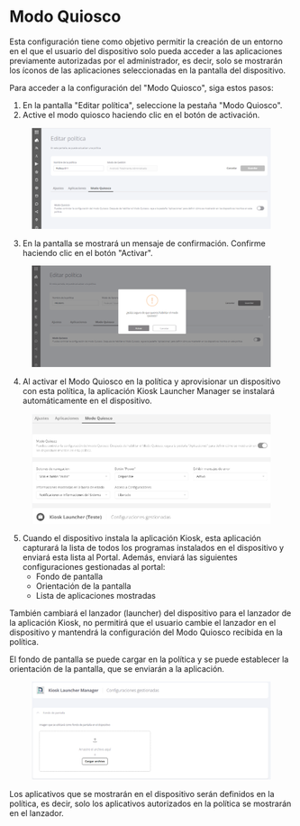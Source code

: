 # Modo Quiosco

Esta configuración tiene como objetivo permitir la creación de un entorno en el que el usuario del dispositivo solo pueda acceder a las aplicaciones previamente autorizadas por el administrador, es decir, solo se mostrarán los íconos de las aplicaciones seleccionadas en la pantalla del dispositivo.

Para acceder a la configuración del "Modo Quiosco", siga estos pasos:&#x20;

1. En la pantalla "Editar política", seleccione la pestaña "Modo Quiosco".&#x20;
2. Active el modo quiosco haciendo clic en el botón de activación.

<figure><img src="../../.gitbook/assets/image (5).png" alt=""><figcaption></figcaption></figure>

3. En la pantalla se mostrará un mensaje de confirmación. Confirme haciendo clic en el botón "Activar".

<figure><img src="../../.gitbook/assets/image (1) (1) (1) (1) (1) (1) (1).png" alt=""><figcaption></figcaption></figure>

4. Al activar el Modo Quiosco en la política y aprovisionar un dispositivo con esta política, la aplicación Kiosk Launcher Manager se instalará automáticamente en el dispositivo.

<figure><img src="../../.gitbook/assets/image (2) (1) (1) (1) (1).png" alt=""><figcaption></figcaption></figure>

5. Cuando el dispositivo instala la aplicación Kiosk, esta aplicación capturará la lista de todos los programas instalados en el dispositivo y enviará esta lista al Portal. Además, enviará las siguientes configuraciones gestionadas al portal:
   * Fondo de pantalla
   * Orientación de la pantalla
   * Lista de aplicaciones mostradas

También cambiará el lanzador (launcher) del dispositivo para el lanzador de la aplicación Kiosk, no permitirá que el usuario cambie el lanzador en el dispositivo y mantendrá la configuración del Modo Quiosco recibida en la política.

El fondo de pantalla se puede cargar en la política y se puede establecer la orientación de la pantalla, que se enviarán a la aplicación.

<figure><img src="../../.gitbook/assets/image (20).png" alt=""><figcaption></figcaption></figure>

Los aplicativos que se mostrarán en el dispositivo serán definidos en la política, es decir, solo los aplicativos autorizados en la política se mostrarán en el lanzador.
